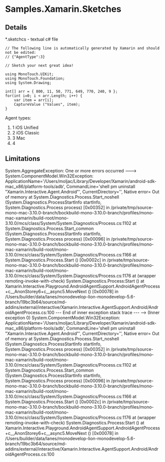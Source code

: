 # Samples.Xamarin.Sketches


## Details

*.sketchcs - textual c# file

	// The following line is automatically generated by Xamarin and should not be edited:
	// {"AgentType":3}

	// Sketch your next great idea!

	using MonoTouch.UIKit;
	using MonoTouch.Foundation;
	using System.Drawing;

	int[] arr = { 800, 11, 50, 771, 649, 770, 240, 9 };
	for(int i=0; i < arr.Length; i++) {
	    var item = arr[i];
	    CaptureValue ("Values", item);
	}


Agent types:

1.	1 	iOS Unified
2.	2 	iOS Classic
3.	3	Mac
4.	4

## Limitations

System.AggregateException: One or more errors occurred ---> System.ComponentModel.Win32Exception: ApplicationName='/Users/moljac/Library/Developer/Xamarin/android-sdk-mac_x86/platform-tools/adb', CommandLine='shell pm uninstall "Xamarin.Interactive.Agent.Android"', CurrentDirectory='', Native error= Out of memory
  at System.Diagnostics.Process.Start_noshell (System.Diagnostics.ProcessStartInfo startInfo, System.Diagnostics.Process process) [0x00352] in /private/tmp/source-mono-mac-3.10.0-branch/bockbuild-mono-3.10.0-branch/profiles/mono-mac-xamarin/build-root/mono-3.10.0/mcs/class/System/System.Diagnostics/Process.cs:1102 
  at System.Diagnostics.Process.Start_common (System.Diagnostics.ProcessStartInfo startInfo, System.Diagnostics.Process process) [0x00096] in /private/tmp/source-mono-mac-3.10.0-branch/bockbuild-mono-3.10.0-branch/profiles/mono-mac-xamarin/build-root/mono-3.10.0/mcs/class/System/System.Diagnostics/Process.cs:1166 
  at System.Diagnostics.Process.Start () [0x0002c] in /private/tmp/source-mono-mac-3.10.0-branch/bockbuild-mono-3.10.0-branch/profiles/mono-mac-xamarin/build-root/mono-3.10.0/mcs/class/System/System.Diagnostics/Process.cs:1176 
  at (wrapper remoting-invoke-with-check) System.Diagnostics.Process:Start ()
  at Xamarin.Interactive.Playground.AndroidAgentSupport.AndroidAgentProcess+<StartAgentProcess>c__AnonStorey6+<StartAgentProcess>c__async5.MoveNext () [0x00078] in /Users/builder/data/lanes/monodevelop-lion-monodevelop-5.6-branch/19bc3b64/source/md-addins/external/interactive/Xamarin.Interactive.AgentSupport.Android/AndroidAgentProcess.cs:100 
  --- End of inner exception stack trace ---
 --> (Inner exception 0) System.ComponentModel.Win32Exception: ApplicationName='/Users/moljac/Library/Developer/Xamarin/android-sdk-mac_x86/platform-tools/adb', CommandLine='shell pm uninstall "Xamarin.Interactive.Agent.Android"', CurrentDirectory='', Native error= Out of memory
  at System.Diagnostics.Process.Start_noshell (System.Diagnostics.ProcessStartInfo startInfo, System.Diagnostics.Process process) [0x00352] in /private/tmp/source-mono-mac-3.10.0-branch/bockbuild-mono-3.10.0-branch/profiles/mono-mac-xamarin/build-root/mono-3.10.0/mcs/class/System/System.Diagnostics/Process.cs:1102 
  at System.Diagnostics.Process.Start_common (System.Diagnostics.ProcessStartInfo startInfo, System.Diagnostics.Process process) [0x00096] in /private/tmp/source-mono-mac-3.10.0-branch/bockbuild-mono-3.10.0-branch/profiles/mono-mac-xamarin/build-root/mono-3.10.0/mcs/class/System/System.Diagnostics/Process.cs:1166 
  at System.Diagnostics.Process.Start () [0x0002c] in /private/tmp/source-mono-mac-3.10.0-branch/bockbuild-mono-3.10.0-branch/profiles/mono-mac-xamarin/build-root/mono-3.10.0/mcs/class/System/System.Diagnostics/Process.cs:1176 
  at (wrapper remoting-invoke-with-check) System.Diagnostics.Process:Start ()
  at Xamarin.Interactive.Playground.AndroidAgentSupport.AndroidAgentProcess+<StartAgentProcess>c__AnonStorey6+<StartAgentProcess>c__async5.MoveNext () [0x00078] in /Users/builder/data/lanes/monodevelop-lion-monodevelop-5.6-branch/19bc3b64/source/md-addins/external/interactive/Xamarin.Interactive.AgentSupport.Android/AndroidAgentProcess.cs:100 
